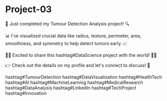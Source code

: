# Project-03
🔬 Just completed my Tumour Detection Analysis project! 🔍

📊 I've visualized crucial data like radius, texture, perimeter, area, smoothness, and symmetry to help detect tumors early. 📈

👩‍💻 Excited to share this hashtag#DataScience project with the world! 👨‍💼

👉 Check out the details on my profile and let's connect to discuss! 🤝

hashtag#TumourDetection hashtag#DataVisualization hashtag#HealthTech hashtag#AI hashtag#MachineLearning hashtag#MedicalResearch hashtag#DataAnalysis hashtag#LinkedIn hashtag#TechProject hashtag#Innovation
